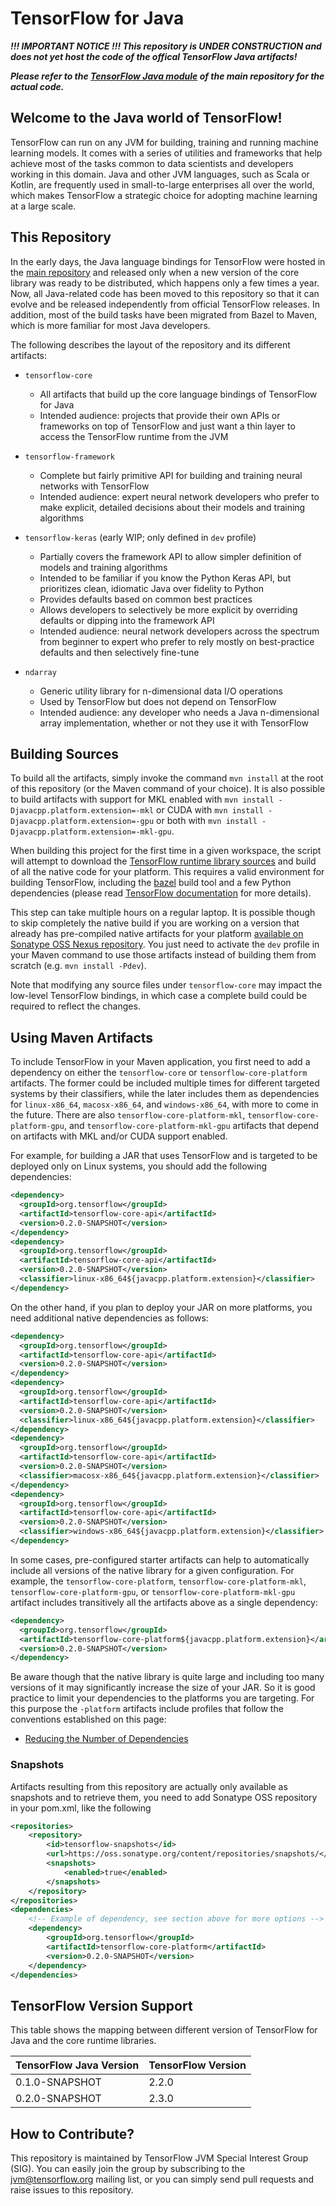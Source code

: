# TensorFlow for Java

***!!! IMPORTANT NOTICE !!! This repository is UNDER CONSTRUCTION and does not yet host the code of the 
offical TensorFlow Java artifacts!***

***Please refer to the [TensorFlow Java module](https://github.com/tensorflow/tensorflow/tree/master/tensorflow/java) 
of the main repository for the actual code.***

## Welcome to the Java world of TensorFlow! 

TensorFlow can run on any JVM for building, training and running machine learning models. It comes with 
a series of utilities and frameworks that help achieve most of the tasks common to data scientists 
and developers working in this domain. Java and other JVM languages, such as Scala or Kotlin, are 
frequently used in small-to-large enterprises all over the world, which makes TensorFlow a strategic 
choice for adopting machine learning at a large scale.

## This Repository

In the early days, the Java language bindings for TensorFlow were hosted in the [main repository](https://github.com/tensorflow/tensorflow)
and released only when a new version of the core library was ready to be distributed, which happens only
a few times a year. Now, all Java-related code has been moved to this repository so that it can evolve and 
be released independently from official TensorFlow releases. In addition, most of the build tasks have been
migrated from Bazel to Maven, which is more familiar for most Java developers.

The following describes the layout of the repository and its different artifacts:

* `tensorflow-core`
  * All artifacts that build up the core language bindings of TensorFlow for Java
  * Intended audience: projects that provide their own APIs or frameworks on top of 
    TensorFlow and just want a thin layer to access the TensorFlow runtime from the JVM 
    
* `tensorflow-framework`
  * Complete but fairly primitive API for building and training neural networks with TensorFlow
  * Intended audience: expert neural network developers who prefer to make explicit, detailed decisions 
    about their models and training algorithms
    
* `tensorflow-keras` (early WIP; only defined in `dev` profile)
  * Partially covers the framework API to allow simpler definition of models and training algorithms
  * Intended to be familiar if you know the Python Keras API, but prioritizes clean, idiomatic Java 
    over fidelity to Python
  * Provides defaults based on common best practices
  * Allows developers to selectively be more explicit by overriding defaults or dipping into the framework API
  * Intended audience: neural network developers across the spectrum from beginner to expert who prefer to
    rely mostly on best-practice defaults and then selectively fine-tune
  
* `ndarray`
  * Generic utility library for n-dimensional data I/O operations
  * Used by TensorFlow but does not depend on TensorFlow
  * Intended audience: any developer who needs a Java n-dimensional array implementation, whether or not they
    use it with TensorFlow
  
## Building Sources

To build all the artifacts, simply invoke the command `mvn install` at the root of this repository (or 
the Maven command of your choice). It is also possible to build artifacts with support for MKL enabled with
`mvn install -Djavacpp.platform.extension=-mkl` or CUDA with `mvn install -Djavacpp.platform.extension=-gpu`
or both with `mvn install -Djavacpp.platform.extension=-mkl-gpu`.

When building this project for the first time in a given workspace, the script will attempt to download
the [TensorFlow runtime library sources](https://github.com/tensorflow/tensorflow) and build of all the native code
for your platform. This requires a valid environment for building TensorFlow, including the [bazel](https://bazel.build/)
build tool and a few Python dependencies (please read [TensorFlow documentation](https://www.tensorflow.org/install/source)
for more details).

This step can take multiple hours on a regular laptop. It is possible though to skip completely the native build if you are
working on a version that already has pre-compiled native artifacts for your platform [available on Sonatype OSS Nexus repository](#Snapshots).
You just need to activate the `dev` profile in your Maven command to use those artifacts instead of building them from scratch
(e.g. `mvn install -Pdev`).

Note that modifying any source files under `tensorflow-core` may impact the low-level TensorFlow bindings, in which case a
complete build could be required to reflect the changes.

## Using Maven Artifacts

To include TensorFlow in your Maven application, you first need to add a dependency on either the
`tensorflow-core` or `tensorflow-core-platform` artifacts. The former could be included multiple times
for different targeted systems by their classifiers, while the later includes them as dependencies for
`linux-x86_64`, `macosx-x86_64`, and `windows-x86_64`, with more to come in the future. There are also
`tensorflow-core-platform-mkl`, `tensorflow-core-platform-gpu`, and `tensorflow-core-platform-mkl-gpu`
artifacts that depend on artifacts with MKL and/or CUDA support enabled.

For example, for building a JAR that uses TensorFlow and is targeted to be deployed only on Linux
systems, you should add the following dependencies:
```xml
<dependency>
  <groupId>org.tensorflow</groupId>
  <artifactId>tensorflow-core-api</artifactId>
  <version>0.2.0-SNAPSHOT</version>
</dependency>
<dependency>
  <groupId>org.tensorflow</groupId>
  <artifactId>tensorflow-core-api</artifactId>
  <version>0.2.0-SNAPSHOT</version>
  <classifier>linux-x86_64${javacpp.platform.extension}</classifier>
</dependency>
```

On the other hand, if you plan to deploy your JAR on more platforms, you need additional
native dependencies as follows:
```xml
<dependency>
  <groupId>org.tensorflow</groupId>
  <artifactId>tensorflow-core-api</artifactId>
  <version>0.2.0-SNAPSHOT</version>
</dependency>
<dependency>
  <groupId>org.tensorflow</groupId>
  <artifactId>tensorflow-core-api</artifactId>
  <version>0.2.0-SNAPSHOT</version>
  <classifier>linux-x86_64${javacpp.platform.extension}</classifier>
</dependency>
<dependency>
  <groupId>org.tensorflow</groupId>
  <artifactId>tensorflow-core-api</artifactId>
  <version>0.2.0-SNAPSHOT</version>
  <classifier>macosx-x86_64${javacpp.platform.extension}</classifier>
</dependency>
<dependency>
  <groupId>org.tensorflow</groupId>
  <artifactId>tensorflow-core-api</artifactId>
  <version>0.2.0-SNAPSHOT</version>
  <classifier>windows-x86_64${javacpp.platform.extension}</classifier>
</dependency>
```

In some cases, pre-configured starter artifacts can help to automatically include all versions of
the native library for a given configuration. For example, the `tensorflow-core-platform`,
`tensorflow-core-platform-mkl`, `tensorflow-core-platform-gpu`, or `tensorflow-core-platform-mkl-gpu`
artifact includes transitively all the artifacts above as a single dependency:
```xml
<dependency>
  <groupId>org.tensorflow</groupId>
  <artifactId>tensorflow-core-platform${javacpp.platform.extension}</artifactId>
  <version>0.2.0-SNAPSHOT</version>
</dependency>
```

Be aware though that the native library is quite large and including too many versions of it may
significantly increase  the size of your JAR. So it is good practice to limit your dependencies to
the platforms you are targeting. For this purpose the `-platform` artifacts include profiles that follow
the conventions established on this page:
* [Reducing the Number of Dependencies](https://github.com/bytedeco/javacpp-presets/wiki/Reducing-the-Number-of-Dependencies)

### Snapshots

Artifacts resulting from this repository are actually only available as snapshots and to retrieve them, you need
to add Sonatype OSS repository in your pom.xml, like the following

```xml
<repositories>
    <repository>
        <id>tensorflow-snapshots</id>
        <url>https://oss.sonatype.org/content/repositories/snapshots/</url>
        <snapshots>
            <enabled>true</enabled>
        </snapshots>
    </repository>
</repositories>
<dependencies>
    <!-- Example of dependency, see section above for more options -->
    <dependency>
        <groupId>org.tensorflow</groupId>
        <artifactId>tensorflow-core-platform</artifactId>
        <version>0.2.0-SNAPSHOT</version>
    </dependency>
</dependencies>
```

## TensorFlow Version Support

This table shows the mapping between different version of TensorFlow for Java and the core runtime libraries.

| TensorFlow Java Version  | TensorFlow Version |
| ------------- | ------------- |
| 0.1.0-SNAPSHOT  | 2.2.0  |
| 0.2.0-SNAPSHOT  | 2.3.0  |

## How to Contribute?

This repository is maintained by TensorFlow JVM Special Interest Group (SIG). You can easily join the group
by subscribing to the [jvm@tensorflow.org](https://groups.google.com/a/tensorflow.org/forum/#!forum/jvm)
mailing list, or you can simply send pull requests and raise issues to this repository.
